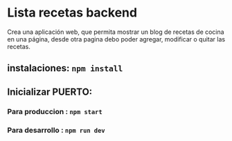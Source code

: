 
# Lista recetas backend

Crea una aplicación web, que permita mostrar un blog de recetas de cocina en una
página, desde otra pagina debo poder agregar, modificar o quitar las recetas.

## instalaciones: `npm install`

## Inicializar PUERTO:

 ### Para produccion : `npm start`
 ### Para desarrollo : `npm run dev`

